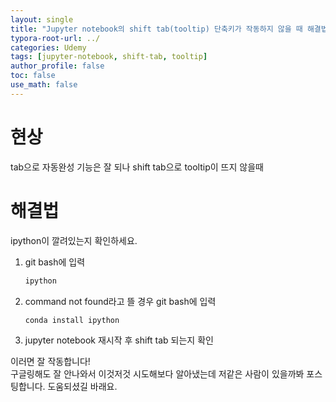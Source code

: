 ```yaml
---
layout: single
title: "Jupyter notebook의 shift tab(tooltip) 단축키가 작동하지 않을 때 해결법"
typora-root-url: ../
categories: Udemy
tags: [jupyter-notebook, shift-tab, tooltip]
author_profile: false
toc: false
use_math: false
---
```






# 현상

tab으로 자동완성 기능은 잘 되나 shift tab으로 tooltip이 뜨지 않을때

# 해결법

ipython이 깔려있는지 확인하세요.

1. git bash에 입력
   ```bash
   ipython
   ```

2. command not found라고 뜰 경우 git bash에 입력
   ```bash
   conda install ipython
   ```

3. jupyter notebook 재시작 후 shift tab 되는지 확인

이러면 잘 작동합니다!  
구글링해도 잘 안나와서 이것저것 시도해보다 알아냈는데 저같은 사람이 있을까봐 포스팅합니다. 도움되셨길 바래요.